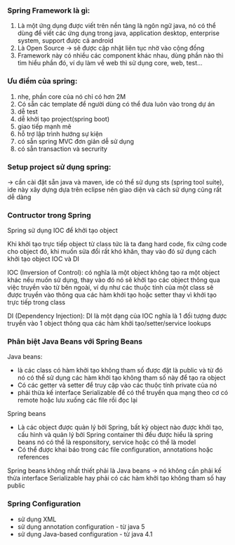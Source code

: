 ### Spring Framework là gì:

1. Là một ứng dụng được viết trên nền tảng là ngôn ngữ java, nó có thể dùng để viết các ứng dụng trong java, application desktop, enterprise system, support được cả android
2. Là Open Source -> sẽ được cập nhật liên tục nhờ vào cộng đồng
3. Framework này có nhiều các component khác nhau, dùng phần nào thì tìm hiểu phần đó, ví dụ làm về web thì sử dụng core, web, test...

### Ưu điểm của spring:

1. nhẹ, phần core của nó chỉ có hơn 2M
2. Có sẵn các template để người dùng có thể đưa luôn vào trong dự án
3. dễ test
4. dễ khởi tạo project(spring boot)
5. giao tiếp mạnh mẽ
6. hỗ trợ lập trình hướng sự kiện
7. có sẵn spring MVC đơn giản dễ sử dụng
8. có sẵn transaction và secrurity

### Setup project sử dụng spring:

-> cần cài đặt sẵn java và maven, ide có thể sử dụng sts (spring tool suite), ide này xây dựng dựa trên eclipse nên giao diện và cách sử dụng cũng rất dễ dàng

### Contructor trong Spring

Spring sử dụng IOC để khởi tạo object

Khi khởi tạo trực tiếp object từ class tức là ta đang hard code, fix cứng code cho object đó, khi muốn sửa đổi rất khó khăn, thay vào đó sử dụng cách khởi tạo object IOC và DI

IOC (Inversion of Control): có nghĩa là một object không tạo ra một object khác nếu muốn sử dụng, thay vào đó nó sẽ khởi tạo các object thông qua việc truyền vào từ bên ngoài, ví dụ như các thuộc tính của một class sẽ được truyền vào thông qua các hàm khởi tạo hoặc setter thay vì khởi tạo trực tiếp trong class 

DI (Dependency Injection): DI là một dạng của IOC nghĩa là 1 đối tượng được truyền vào 1 object thông qua các hàm khởi tạo/setter/service lookups

### Phân biệt Java Beans với Spring Beans

Java beans:

-  là các class có hàm khởi tạo không tham số được đặt là public và từ đó nó có thể sử dụng các hàm khởi tạo không tham số này để tạo ra object
- Có các getter và setter để truy cập vào các thuộc tính private của nó
- phải thừa kế interface Serializable để có thể truyền qua mạng theo cơ có remote hoặc lưu xuống các file rồi đọc lại

Spring beans

- Là các object được quản lý bởi Spring, bất kỳ object nào được khởi tạo, cấu hình và quản lý bởi Spring container thì đều được hiểu là spring beans nó có thể là responsitory, service hoặc có thể là model
- Có thể được khai báo trong các file configuration, annotations  hoặc references 

Spring beans không nhất thiết phải là Java beans -> nó không cần phải kế thừa interface Serializable hay phải có các hàm khởi tạo không tham số hay public

### Spring Configuration

- sử dụng XML
- sử dụng annotation configuration - từ java 5
- sử dụng Java-based configuration - từ java 4.1